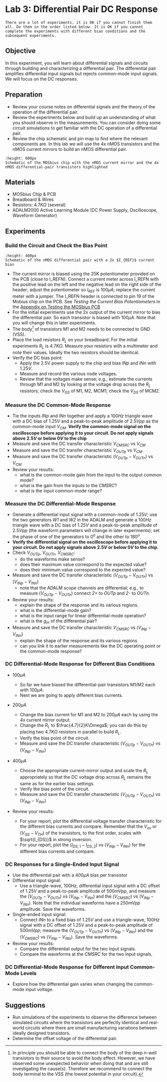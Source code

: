 # Lab 3: Differential Pair DC Response

```{attention}
There are a lot of experiments, it is OK if you cannot finish them all. Do them in the order listed below. It is OK if you cannot complete the experiments with different bias conditions and the subsequent experiments. 
 ```
 
## Objective
In this experiment, you will learn about differential signals and circuits through building and characterizing a differential pair. The differential pair amplifies differential input signals but rejects common-mode input signals. We will focus on the DC responses.  

## Preparation
* Review your course notes on differential signals and the theory of the operation of the differential pair.
* Review the experiments below and build up an understanding of what you should observe in the measurements. You can consider doing some circuit simulations to get familiar with the DC operation of a differential pair.  
* Review the chip schematic and pin map to find where the relevant components are. In this lab we will use the 4x nMOS transistors and the nMOS current mirrors to build an nMOS differential pair. 

```{figure} img/mosbius_cm_nMOS4.png
:height: 600px
Schematic of the MOSbius chip with the nMOS current mirror and the 4x nMOS differential-pair transistors highlighted 
```

## Materials
* MOSbius Chip & PCB
* Breadboard & Wires
* Resistors: $4.7K\Omega$ (several)
* ADALM2000 Active Learning Module (DC Power Supply, Oscilloscope, Waveform Generator)


## Experiments

### Build the Circuit and Check the Bias Point

```{figure} img/lab3_schematic_man.svg
:height: 400px
Schematic of the nMOS differential pair with a 2x $I_{REF}$ current bias
```

- The current mirror is biased using the 25K potentiometer provided on the PCB (close to I_REFN). Connect a current meter across I_REFN with the positive lead on the left and the negative lead on the right side of the header; adjust the potentiometer so $I_{REF}$ is $100\mu A$; replace the current meter with a jumper. The I_REFN header is connected to pin 19 of the Mobius chip on the PCB. See *Testing the Current Bias Potentiometers* in the [Appendix on Testing the MOSbius PCB](../../app_pcb_test/pcb_test)
- For the initial experiments use the 2x output of the current mirror to bias the differential pair. So each transistor is biased with $100\mu A$. Note that you will change this in later experiments. 
- The body[^body] of transistors M1 and M2 needs to be connected to GND (VSS).
- Place the load resistors $R_L$ on your breadboard. For the initial experiments $R_L$ is $4.7K\Omega$. Measure your resistors with a multimeter and note their values. Ideally the two resistors should be identical. 
- Verify the DC bias point:
    - Apply the 2.5V power supply to the chip and bias *INp* and *INn* with $1.25V$.
    - Measure and record the various node voltages.
    - Review that the voltages make sense; e.g., estimate the currents through M1 and M2 by looking at the voltage drop across the $R_L$ resistors; check the $V_{GS}$ of M1, M2, MCM1; check the $V_{DS}$ of MCM2. 

### Measure the DC Common-Mode Response

- Tie the inputs *INp* and *INn* together and apply a $100Hz$ triangle wave with a DC bias of $1.25V$ and a peak-to-peak amplitude of $2.5Vpp$ as the common-mode input $V_{CM}$. **Verify the common-mode signal on the oscilloscope before applying it to your circuit. Do not apply signals above $2.5V$ or below $0V$ to the chip** 
- Measure and save the DC transfer characteristic $V_{CMSRC}$ vs $V_{CM}$
- Measure and save the DC transfer characteristic $V_{OUTp}$ vs $V_{CM}$
- Measure and save the DC transfer characteristic ($V_{OUTp} - V_{OUTn}$) vs $V_{CM}$
- Review your results:
    - what is the common-mode gain from the input to the output common mode?
    - what is the gain from the inputs to the *CMSRC*?
    - what is the input common-mode range?

### Measure the DC Differential-Mode Response
- Generate a differential input signal with a common-mode of $1.25V$; use the two generators *W1* and *W2* in the ADALM and generate a $100Hz$ triangle wave with a DC bias of $1.25V$ and a peak-to-peak amplitude of $2.5Vpp$ (the waveform parameters will change in later experiments); set the phase of one of the generators to $0^o$ and the other to $180^o$. 
- **Verify the differential signal on the oscilloscope before applying it to your circuit. Do not apply signals above $2.5V$ or below $0V$ to the chip**. 
- Check $V_{OUTp}$, $V_{OUTn}$, $V_{CMSRC}$:
    - do the waveforms make sense? 
    - does their maximum value correspond to the expected value?
    - does their minimum value correspond to the expected value?
- Measure and save the DC transfer characteristic ($V_{OUTp} - V_{OUTn}$) vs ($V_{INp} - V_{INn}$)
    - note that the ADALM scope channels are differential; e.g., to measure ($V_{OUTp} - V_{OUTn}$) connect *2+* to *OUTp* and *2-* to *OUTn*.
- Review your results:
    - explain the shape of the response and its various regions.
    - what is the differential-mode gain?
    - what is the input range for linear differential-mode operation?
    - what is the $g_m$ of the differential pair?
- Measure and save the DC transfer characteristic $V_{CMSRC}$ vs ($V_{INp} - V_{INn}$)
    - explain the shape of the response and its various regions
    - can you link it to earlier measurements like the DC operating point or the common-mode response? 

### DC Differential-Mode Response for Different Bias Conditions

- $100\mu A$ 
    - So far we have biased the differential-pair transistors M1/M2 each with $100\mu A$. 
    - Next we are going to apply different bias currents. 

- $200\mu A$ 
    - Change the bias current for M1 and M2 to $200\mu A$ each by using the *4x* current mirror output.
    - Change the $R_L$ to $\frac{4.7}{2}K\Omega$; you can do this by placing two $4.7K\Omega$ resistors in parallel to build $R_L$.
    - Verify the bias point of the circuit.
    - Measure and save the DC transfer characteristic ($V_{OUTp} - V_{OUTn}$) vs ($V_{INp} - V_{INn}$)
- $400\mu A$
    - Choose the appropriate current-mirror output and scale the $R_L$ appropriately so that the DC voltage drop across $R_L$ remains the same as for the earlier bias settings. 
    - Verify the bias point of the circuit.
    - Measure and save the DC transfer characteristic ($V_{OUTp} - V_{OUTn}$) vs ($V_{INp} - V_{INn}$)
- Review your results:
    - For your report, plot the differential voltage transfer characteristic for the different bias currents and compare. Remember that the $V_{ov}$ or $(V_{GS}-V_{TH})$ of the transistors, to the first order, scales with $\sqrt{I_{DS}}$ in strong inversion.
    - For your report, plot the ($I_{DS,1}-I_{DS,2}$) vs ($V_{INp} - V_{INn}$) for the different bias currents and compare. 

### DC Responses for a Single-Ended Input Signal

- Use the differential pair with a $400\mu A$ bias per transistor
- Differential input signal:
    - Use a triangle-wave, $100Hz$, differential input signal with a DC offset of $1.25V$ and a peak-to-peak amplitude of $500mVpp$, and measure the ($V_{OUTp} - V_{OUTn}$) vs ($V_{INp} - V_{INn}$) and the ($V_{CMSRC}$) vs ($V_{INp} - V_{INn}$). Note that the individual waveforms have a $250mVpp$ amplitude. Save the waveforms.
- Single-ended input signal:
    - Connect *INn* to a fixed bias of $1.25V$ and use a triangle-wave, $100Hz$ signal with a DC offset of $1.25V$ and a peak-to-peak amplitude of $500mVpp$; measure the ($V_{OUTp} - V_{OUTn}$) vs ($V_{INp} - V_{INn}$) and the ($V_{CMSRC}$) vs ($V_{INp} - V_{INn}$). Save the waveforms.
- Review your results:
    - Compare the differential output for the two input signals.
    - Compare the waveforms at the *CMSRC* for the two input signals. 

### DC Differential-Mode Response for Different Input Common-Mode Levels

- Explore how the differential gain varies when changing the common-mode input voltage.    

## Suggestions

* Run simulations of the experiments to observe the difference between simulated circuits where the transistors are perfectly identical and real-world circuits where there are small manufacturing variations between ideally designed transistors.
* Determine the offset voltage of the differential pair.

[^body]: In principle you should be able to connect the body of the deep n-well transistors to their source to avoid the body effect. However, we have observed some unexpected behavior when doing that and are still investigating the cause(s). Therefore we recommend to connect the body terminal to the VSS (the lowest potential in your circuit).